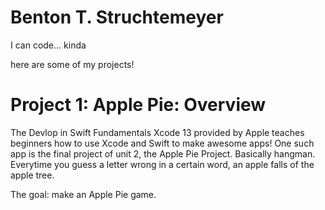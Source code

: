 # Benton T. Struchtemeyer 

I can code... kinda

here are some of my projects!

# Project 1: Apple Pie: Overview

The Devlop in Swift Fundamentals Xcode 13 provided by Apple teaches beginners how to use Xcode and Swift to make awesome apps!
One such app is the final project of unit 2, the Apple Pie Project. Basically hangman. Everytime you guess a letter wrong in a certain word, an apple falls of the apple tree. 

The goal: make an Apple Pie game.



